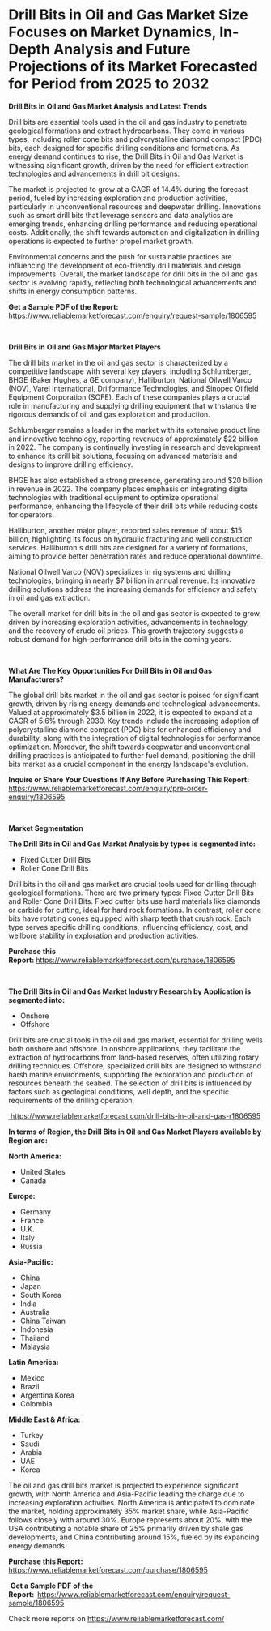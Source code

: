 <p><h1>Drill Bits in Oil and Gas Market Size Focuses on Market Dynamics, In-Depth Analysis and Future Projections of its Market Forecasted for Period from 2025 to 2032</h1></p><p><strong>Drill Bits in Oil and Gas Market Analysis and Latest Trends</strong></p>
<p><p>Drill bits are essential tools used in the oil and gas industry to penetrate geological formations and extract hydrocarbons. They come in various types, including roller cone bits and polycrystalline diamond compact (PDC) bits, each designed for specific drilling conditions and formations. As energy demand continues to rise, the Drill Bits in Oil and Gas Market is witnessing significant growth, driven by the need for efficient extraction technologies and advancements in drill bit designs.</p><p>The market is projected to grow at a CAGR of 14.4% during the forecast period, fueled by increasing exploration and production activities, particularly in unconventional resources and deepwater drilling. Innovations such as smart drill bits that leverage sensors and data analytics are emerging trends, enhancing drilling performance and reducing operational costs. Additionally, the shift towards automation and digitalization in drilling operations is expected to further propel market growth.</p><p>Environmental concerns and the push for sustainable practices are influencing the development of eco-friendly drill materials and design improvements. Overall, the market landscape for drill bits in the oil and gas sector is evolving rapidly, reflecting both technological advancements and shifts in energy consumption patterns.</p></p>
<p><strong>Get a Sample PDF of the Report:&nbsp;</strong> <a href="https://www.reliablemarketforecast.com/enquiry/request-sample/1806595?utm_campaign=2949&utm_medium=2&utm_source=Github&utm_content=ia&utm_term=11042025&utm_id=drill-bits-in-oil-and-gas">https://www.reliablemarketforecast.com/enquiry/request-sample/1806595</a></p>
<p>&nbsp;</p>
<p><strong>Drill Bits in Oil and Gas Major Market Players</strong></p>
<p><p>The drill bits market in the oil and gas sector is characterized by a competitive landscape with several key players, including Schlumberger, BHGE (Baker Hughes, a GE company), Halliburton, National Oilwell Varco (NOV), Varel International, Drilformance Technologies, and Sinopec Oilfield Equipment Corporation (SOFE). Each of these companies plays a crucial role in manufacturing and supplying drilling equipment that withstands the rigorous demands of oil and gas exploration and production.</p><p>Schlumberger remains a leader in the market with its extensive product line and innovative technology, reporting revenues of approximately $22 billion in 2022. The company is continually investing in research and development to enhance its drill bit solutions, focusing on advanced materials and designs to improve drilling efficiency.</p><p>BHGE has also established a strong presence, generating around $20 billion in revenue in 2022. The company places emphasis on integrating digital technologies with traditional equipment to optimize operational performance, enhancing the lifecycle of their drill bits while reducing costs for operators.</p><p>Halliburton, another major player, reported sales revenue of about $15 billion, highlighting its focus on hydraulic fracturing and well construction services. Halliburton's drill bits are designed for a variety of formations, aiming to provide better penetration rates and reduce operational downtime.</p><p>National Oilwell Varco (NOV) specializes in rig systems and drilling technologies, bringing in nearly $7 billion in annual revenue. Its innovative drilling solutions address the increasing demands for efficiency and safety in oil and gas extraction.</p><p>The overall market for drill bits in the oil and gas sector is expected to grow, driven by increasing exploration activities, advancements in technology, and the recovery of crude oil prices. This growth trajectory suggests a robust demand for high-performance drill bits in the coming years.</p></p>
<p>&nbsp;</p>
<p><strong>What Are The Key Opportunities For Drill Bits in Oil and Gas Manufacturers?</strong></p>
<p><p>The global drill bits market in the oil and gas sector is poised for significant growth, driven by rising energy demands and technological advancements. Valued at approximately $3.5 billion in 2022, it is expected to expand at a CAGR of 5.6% through 2030. Key trends include the increasing adoption of polycrystalline diamond compact (PDC) bits for enhanced efficiency and durability, along with the integration of digital technologies for performance optimization. Moreover, the shift towards deepwater and unconventional drilling practices is anticipated to further fuel demand, positioning the drill bits market as a crucial component in the energy landscape's evolution.</p></p>
<p><strong>Inquire or Share Your Questions If Any Before Purchasing This Report:</strong> <a href="https://www.reliablemarketforecast.com/enquiry/pre-order-enquiry/1806595?utm_campaign=2949&utm_medium=2&utm_source=Github&utm_content=ia&utm_term=11042025&utm_id=drill-bits-in-oil-and-gas">https://www.reliablemarketforecast.com/enquiry/pre-order-enquiry/1806595</a></p>
<p>&nbsp;</p>
<p><strong>Market Segmentation</strong></p>
<p><strong>The Drill Bits in Oil and Gas Market Analysis by types is segmented into:</strong></p>
<p><ul><li>Fixed Cutter Drill Bits</li><li>Roller Cone Drill Bits</li></ul></p>
<p><p>Drill bits in the oil and gas market are crucial tools used for drilling through geological formations. There are two primary types: Fixed Cutter Drill Bits and Roller Cone Drill Bits. Fixed cutter bits use hard materials like diamonds or carbide for cutting, ideal for hard rock formations. In contrast, roller cone bits have rotating cones equipped with sharp teeth that crush rock. Each type serves specific drilling conditions, influencing efficiency, cost, and wellbore stability in exploration and production activities.</p></p>
<p><strong>Purchase this Report:&nbsp;</strong><a href="https://www.reliablemarketforecast.com/purchase/1806595?utm_campaign=2949&utm_medium=2&utm_source=Github&utm_content=ia&utm_term=11042025&utm_id=drill-bits-in-oil-and-gas">https://www.reliablemarketforecast.com/purchase/1806595</a></p>
<p>&nbsp;</p>
<p><strong>The Drill Bits in Oil and Gas Market Industry Research by Application is segmented into:</strong></p>
<p><ul><li>Onshore</li><li>Offshore</li></ul></p>
<p><p>Drill bits are crucial tools in the oil and gas market, essential for drilling wells both onshore and offshore. In onshore applications, they facilitate the extraction of hydrocarbons from land-based reserves, often utilizing rotary drilling techniques. Offshore, specialized drill bits are designed to withstand harsh marine environments, supporting the exploration and production of resources beneath the seabed. The selection of drill bits is influenced by factors such as geological conditions, well depth, and the specific requirements of the drilling operation.</p></p>
<p><a href="https://www.reliablemarketforecast.com/drill-bits-in-oil-and-gas-r1806595?utm_campaign=2949&utm_medium=2&utm_source=Github&utm_content=ia&utm_term=11042025&utm_id=drill-bits-in-oil-and-gas">&nbsp;https://www.reliablemarketforecast.com/drill-bits-in-oil-and-gas-r1806595</a></p>
<p><strong>In terms of Region, the Drill Bits in Oil and Gas Market Players available by Region are:</strong></p>
<p>
    <p> <strong> North America: </strong>
        <ul>
            <li>United States</li>
            <li>Canada</li>
        </ul>
        </p> 
    <p> <strong> Europe: </strong>
        <ul>
            <li>Germany</li>
            <li>France</li>
            <li>U.K.</li>
            <li>Italy</li>
            <li>Russia</li>
        </ul>
        </p> 
    <p> <strong> Asia-Pacific: </strong>
        <ul>
            <li>China</li>
            <li>Japan</li>
            <li>South Korea</li>
            <li>India</li>
            <li>Australia</li>
            <li>China Taiwan</li>
            <li>Indonesia</li>
            <li>Thailand</li>
            <li>Malaysia</li>
        </ul>
        </p> 
    <p> <strong> Latin America: </strong>
        <ul>
            <li>Mexico</li>
            <li>Brazil</li>
            <li>Argentina Korea</li>
            <li>Colombia</li>
        </ul>
        </p> 
    <p> <strong> Middle East & Africa: </strong>
        <ul>
            <li>Turkey</li>
            <li>Saudi</li>
            <li>Arabia</li>
            <li>UAE</li>
            <li>Korea</li>
        </ul>
    </p>
    </p>
<p><p>The oil and gas drill bits market is projected to experience significant growth, with North America and Asia-Pacific leading the charge due to increasing exploration activities. North America is anticipated to dominate the market, holding approximately 35% market share, while Asia-Pacific follows closely with around 30%. Europe represents about 20%, with the USA contributing a notable share of 25% primarily driven by shale gas developments, and China contributing around 15%, fueled by its expanding energy demands.</p></p>
<p><strong>Purchase this Report: </strong><a href="https://www.reliablemarketforecast.com/purchase/1806595?utm_campaign=2949&utm_medium=2&utm_source=Github&utm_content=ia&utm_term=11042025&utm_id=drill-bits-in-oil-and-gas">https://www.reliablemarketforecast.com/purchase/1806595</a></p>
<p>&nbsp;<strong>Get a Sample PDF of the Report:&nbsp;&nbsp;</strong><a href="https://www.reliablemarketforecast.com/enquiry/request-sample/1806595?utm_campaign=2949&utm_medium=2&utm_source=Github&utm_content=ia&utm_term=11042025&utm_id=drill-bits-in-oil-and-gas">https://www.reliablemarketforecast.com/enquiry/request-sample/1806595</a></p>
<p><strong></strong></p>
<p>Check more reports on <a href="https://www.reliablemarketforecast.com/?utm_campaign=2949&utm_medium=2&utm_source=Github&utm_content=ia&utm_term=11042025&utm_id=drill-bits-in-oil-and-gas">https://www.reliablemarketforecast.com/</a></p>